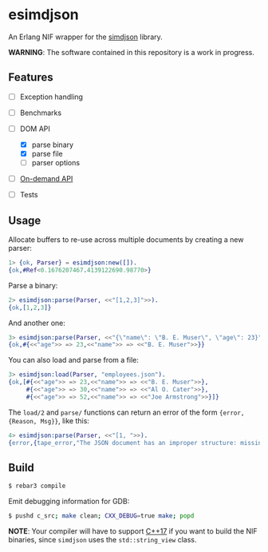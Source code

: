 esimdjson
=====

An Erlang NIF wrapper for the [simdjson](https://github.com/simdjson/simdjson) library.

**WARNING**: The software contained in this repository is a work in progress.

Features
--------
- [ ] Exception handling
- [ ] Benchmarks
- [ ] DOM API
    - [x] parse binary
    - [x] parse file
    - [ ] parser options
- [ ] [On-demand API](https://github.com/simdjson/simdjson/blob/master/doc/ondemand.md)
- [ ] Tests


Usage
-----
Allocate buffers to re-use across multiple documents by creating a new parser:
```erlang
1> {ok, Parser} = esimdjson:new([]).
{ok,#Ref<0.1676207467.4139122690.98770>}
```
Parse a binary:
```erlang
2> esimdjson:parse(Parser, <<"[1,2,3]">>).
{ok,[1,2,3]}
```
And another one:
```erlang
3> esimdjson:parse(Parser, <<"{\"name\": \"B. E. Muser\", \"age\": 23}">>).
{ok,#{<<"age">> => 23,<<"name">> => <<"B. E. Muser">>}}
```

You can also load and parse from a file:
```erlang
3> esimdjson:load(Parser, "employees.json").
{ok,[#{<<"age">> => 23,<<"name">> => <<"B. E. Muser">>},
     #{<<"age">> => 30,<<"name">> => <<"Al O. Cater">>},
     #{<<"age">> => 52,<<"name">> => <<"Joe Armstrong">>}]}
```

The `load/2` and `parse/` functions can return an error of the form
`{error, {Reason, Msg}}`, like this:
```erlang
4> esimdjson:parse(Parser, <<"[1, ">>).
{error,{tape_error,"The JSON document has an improper structure: missing or superfluous commas, braces, missing keys, etc."}}
```

Build
-----
```bash
$ rebar3 compile
```

Emit debugging information for GDB:
```bash
$ pushd c_src; make clean; CXX_DEBUG=true make; popd
```

**NOTE**: Your compiler will have to support [C++17](https://en.wikipedia.org/wiki/C%2B%2B17) if you want to build the NIF binaries,
since `simdjson` uses the `std::string_view` class.
